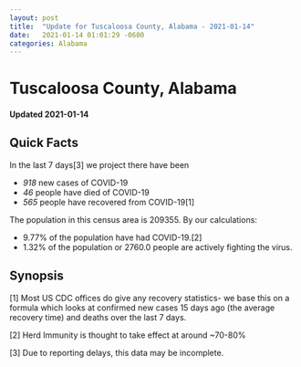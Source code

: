 ```yaml
---
layout: post
title:  "Update for Tuscaloosa County, Alabama - 2021-01-14"
date:   2021-01-14 01:01:29 -0600
categories: Alabama
---
```


# Tuscaloosa County, Alabama
#### Updated 2021-01-14

## Quick Facts

In the last 7 days[3] we project there have been
- *918* new cases of COVID-19
- *46* people have died of COVID-19
- *565* people have recovered from COVID-19[1]

The population in this census area is 209355. By our calculations:
- 9.77% of the population have had COVID-19.[2]
- 1.32% of the population or 2760.0 people are actively fighting the virus.

## Synopsis




[1] Most US CDC offices do give any recovery statistics- we base this on a formula which looks at confirmed new cases
15 days ago (the average recovery time) and deaths over the last 7 days.

[2] Herd Immunity is thought to take effect at around ~70-80%

[3] Due to reporting delays, this data may be incomplete.
 
    